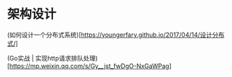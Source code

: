 # 架构设计

(如何设计一个分布式系统)[https://youngerfary.github.io/2017/04/14/设计分布式/]

(Go实战 | 实现http请求排队处理)[https://mp.weixin.qq.com/s/Gy__jst_fwDgO-NxGaWPag]
